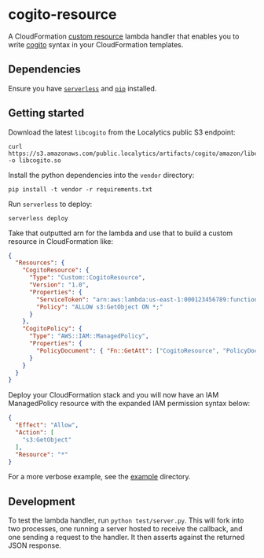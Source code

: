 # cogito-resource

A CloudFormation [custom resource](http://docs.aws.amazon.com/AWSCloudFormation/latest/UserGuide/template-custom-resources.html) lambda handler that enables you to write [cogito](https://github.com/localytics/libcogito) syntax in your CloudFormation templates.

## Dependencies

Ensure you have [`serverless`](https://serverless.com/) and [`pip`](https://pypi.python.org/pypi/pip) installed.

## Getting started

Download the latest `libcogito` from the Localytics public S3 endpoint:

    curl https://s3.amazonaws.com/public.localytics/artifacts/cogito/amazon/libcogito.so -o libcogito.so

Install the python dependencies into the `vendor` directory:

    pip install -t vendor -r requirements.txt

Run `serverless` to deploy:

    serverless deploy

Take that outputted arn for the lambda and use that to build a custom resource in CloudFormation like:

```json
{
  "Resources": {
    "CogitoResource": {
      "Type": "Custom::CogitoResource",
      "Version": "1.0",
      "Properties": {
        "ServiceToken": "arn:aws:lambda:us-east-1:000123456789:function:cogito-dev-cogito",
        "Policy": "ALLOW s3:GetObject ON *;"
      }
    },
    "CogitoPolicy": {
      "Type": "AWS::IAM::ManagedPolicy",
      "Properties": {
        "PolicyDocument": { "Fn::GetAtt": ["CogitoResource", "PolicyDocument"] }
      }
    }
  }
}
```

Deploy your CloudFormation stack and you will now have an IAM ManagedPolicy resource with the expanded IAM permission syntax below:

```json
{
  "Effect": "Allow",
  "Action": [
    "s3:GetObject"
  ],
  "Resource": "*"
}
```

For a more verbose example, see the [example](example) directory.

## Development

To test the lambda handler, run `python test/server.py`. This will fork into two processes, one running a server hosted to receive the callback, and one sending a request to the handler. It then asserts against the returned JSON response.
